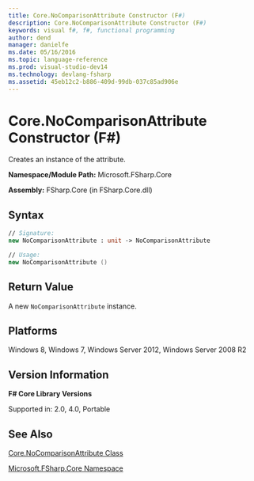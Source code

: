 ```yaml
---
title: Core.NoComparisonAttribute Constructor (F#)
description: Core.NoComparisonAttribute Constructor (F#)
keywords: visual f#, f#, functional programming
author: dend
manager: danielfe
ms.date: 05/16/2016
ms.topic: language-reference
ms.prod: visual-studio-dev14
ms.technology: devlang-fsharp
ms.assetid: 45eb12c2-b886-409d-99db-037c85ad906e 
---
```


# Core.NoComparisonAttribute Constructor (F#)

Creates an instance of the attribute.

**Namespace/Module Path:** Microsoft.FSharp.Core

**Assembly:** FSharp.Core (in FSharp.Core.dll)


## Syntax

```fsharp
// Signature:
new NoComparisonAttribute : unit -> NoComparisonAttribute

// Usage:
new NoComparisonAttribute ()
```

## Return Value

A new `NoComparisonAttribute` instance.

## Platforms
Windows 8, Windows 7, Windows Server 2012, Windows Server 2008 R2

## Version Information
**F# Core Library Versions**

Supported in: 2.0, 4.0, Portable

## See Also
[Core.NoComparisonAttribute Class](Core.NoComparisonAttribute-Class-%5BFSharp%5D.md)

[Microsoft.FSharp.Core Namespace](Microsoft.FSharp.Core-Namespace-%5BFSharp%5D.md)